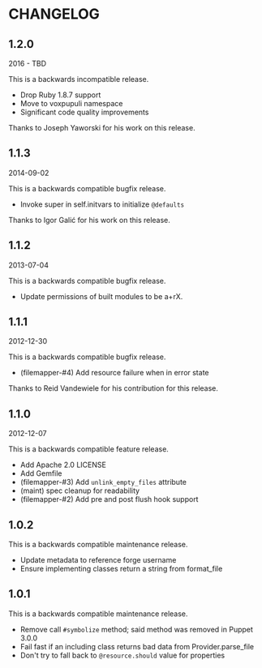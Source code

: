 CHANGELOG
=========

1.2.0
-----

2016 - TBD

This is a backwards incompatible release.

  * Drop Ruby 1.8.7 support
  * Move to voxpupuli namespace
  * Significant code quality improvements

Thanks to Joseph Yaworski for his work on this release.

1.1.3
-----

2014-09-02

This is a backwards compatible bugfix release.

  * Invoke super in self.initvars to initialize `@defaults`

Thanks to Igor Galić for his work on this release.

1.1.2
-----

2013-07-04

This is a backwards compatible bugfix release.

  * Update permissions of built modules to be a+rX.

1.1.1
-----

2012-12-30

This is a backwards compatible bugfix release.

  * (filemapper-#4) Add resource failure when in error state

Thanks to Reid Vandewiele for his contribution for this release.

1.1.0
-----

2012-12-07

This is a backwards compatible feature release.

  * Add Apache 2.0 LICENSE
  * Add Gemfile
  * (filemapper-#3) Add `unlink_empty_files` attribute
  * (maint) spec cleanup for readability
  * (filemapper-#2) Add pre and post flush hook support

1.0.2
-----

This is a backwards compatible maintenance release.

  * Update metadata to reference forge username
  * Ensure implementing classes return a string from format_file

1.0.1
-----

This is a backwards compatible maintenance release.

  * Remove call `#symbolize` method; said method was removed in Puppet 3.0.0
  * Fail fast if an including class returns bad data from Provider.parse_file
  * Don't try to fall back to `@resource.should` value for properties
